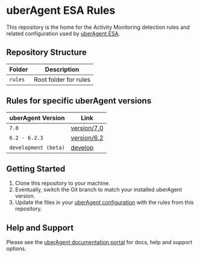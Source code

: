 # uberAgent ESA Rules
This repository is the home for the Activity Monitoring detection rules and related configuration used by [uberAgent ESA](https://uberagent.com/). 

## Repository Structure

| Folder  | Description           |
| ------- | --------------------- |
| `rules` | Root folder for rules |

## Rules for specific uberAgent versions

| uberAgent Version | Link |
| ------- | --------------------- |
| `7.0` | [version/7.0](../../tree/main) |
| `6.2 - 6.2.3` | [version/6.2](../../tree/version/6.2.0) |
| `development (beta)` | [develop](../../tree/develop) |

## Getting Started

1. Clone this repository to your machine.
2. Eventually, switch the Git branch to match your installed uberAgent version.
3. Update the files in your [uberAgent configuration](https://uberagent.com/docs/uberagent/latest/planning/configuration-options/) with the rules from this repository.

## Help and Support

Please see the [uberAgent documentation portal](https://uberagent.com/docs/) for docs, help and support options.
